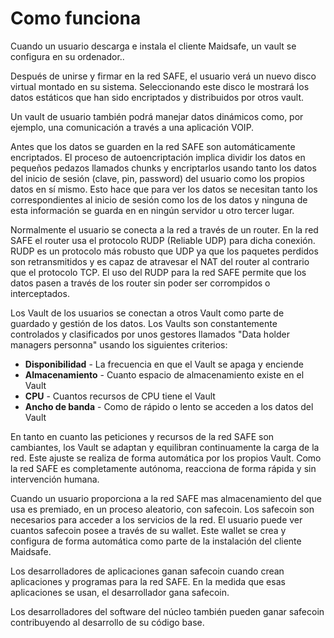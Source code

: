 # Como funciona

Cuando un usuario descarga e instala el cliente Maidsafe, un vault se configura en su ordenador..

Después de unirse y firmar en la red SAFE, el usuario verá un nuevo disco virtual montado en su sistema. Seleccionando este disco le mostrará los datos estáticos que han sido encriptados y distribuidos por otros vault.

Un vault de usuario también podrá manejar datos dinámicos como, por ejemplo, una comunicación a través a una aplicación VOIP.

Antes que los datos se guarden en la red SAFE son automáticamente encriptados. El proceso de autoencriptación implica dividir los datos en pequeños pedazos llamados chunks y encriptarlos usando tanto los datos del inicio de sesión (clave, pin, password) del usuario como los propios datos en sí mismo. Esto hace que para ver los datos se necesitan tanto los correspondientes al inicio de sesión como los de los datos y ninguna de esta información se guarda en en ningún servidor u otro tercer lugar.

Normalmente el usuario se conecta a la red a través de un router. En la red SAFE el router usa el protocolo RUDP (Reliable UDP) para dicha conexión. RUDP es un protocolo más robusto que UDP ya que los paquetes perdidos son retransmitidos y es capaz de atravesar el NAT del router al contrario que el protocolo TCP. El uso del RUDP para la red SAFE permite que los datos pasen a través de los router sin poder ser corrompidos o interceptados.

Los Vault de los usuarios se conectan a otros Vault como parte de guardado y gestión de los datos. Los Vaults son constantemente controlados y clasificados por unos gestores llamados "Data holder managers personna" usando los siguientes criterios:

* **Disponibilidad** - La frecuencia en que el Vault se apaga y enciende
* **Almacenamiento** - Cuanto espacio de almacenamiento existe en el Vault
* **CPU** - Cuantos recursos de CPU tiene el Vault
* **Ancho de banda** - Como de rápido o lento se acceden a los datos del Vault

En tanto en cuanto las peticiones y recursos de la red SAFE son cambiantes, los Vault se adaptan y equilibran continuamente la carga de la red. Este ajuste se realiza de forma automática por los propios Vault. Como la red SAFE es completamente autónoma, reacciona de forma rápida y sin intervención humana.

Cuando un usuario proporciona a la red SAFE mas almacenamiento del que usa es premiado, en un proceso aleatorio, con safecoin. Los safecoin son necesarios para acceder a los servicios de la red. El usuario puede ver cuantos safecoin posee a través de su wallet. Este wallet se crea y configura de forma automática como parte de la instalación del cliente Maidsafe.

Los desarrolladores de aplicaciones ganan safecoin cuando crean aplicaciones y programas para la red SAFE. En la medida que esas aplicaciones se usan, el desarrollador gana safecoin.

Los desarrolladores del software del núcleo también pueden ganar safecoin contribuyendo al desarrollo de su código base.
